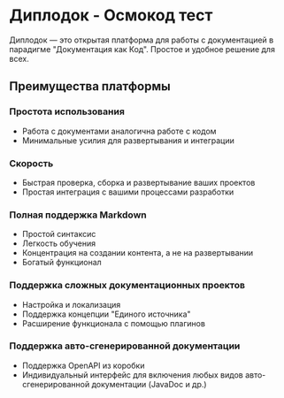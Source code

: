 # Диплодок - Осмокод тест

Диплодок — это открытая платформа для работы с документацией в парадигме "Документация как Код". Простое и удобное решение для всех.

## Преимущества платформы
### Простота использования
- Работа с документами аналогична работе с кодом
- Минимальные усилия для развертывания и интеграции

### Скорость
- Быстрая проверка, сборка и развертывание ваших проектов
- Простая интеграция с вашими процессами разработки

### Полная поддержка Markdown
- Простой синтаксис
- Легкость обучения
- Концентрация на создании контента, а не на развертывании
- Богатый функционал

### Поддержка сложных документационных проектов
- Настройка и локализация
- Поддержка концепции "Единого источника"
- Расширение функционала с помощью плагинов

### Поддержка авто-сгенерированной документации
- Поддержка OpenAPI из коробки
- Индивидуальный интерфейс для включения любых видов авто-сгенерированной документации (JavaDoc и др.)
